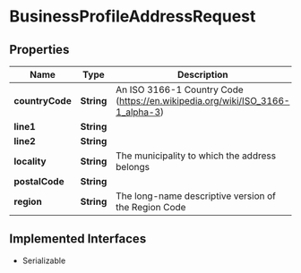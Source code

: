 

# BusinessProfileAddressRequest


## Properties

| Name | Type | Description | Notes |
|------------ | ------------- | ------------- | -------------|
|**countryCode** | **String** | An ISO 3166-1 Country Code (https://en.wikipedia.org/wiki/ISO_3166-1_alpha-3) |  |
|**line1** | **String** |  |  |
|**line2** | **String** |  |  |
|**locality** | **String** | The municipality to which the address belongs |  |
|**postalCode** | **String** |  |  |
|**region** | **String** | The long-name descriptive version of the Region Code |  |


## Implemented Interfaces

* Serializable

